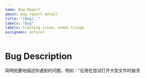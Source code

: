 ```yaml
---
name: Bug Report
about: bug report detail
title: "[Bug]: "
labels: "bug"
labels: tracking issue, needs triage
assignees: octocat
---
```


# Bug Description
简明扼要地描述你遇到的问题。例如：“应用在尝试打开大型文件时崩溃


